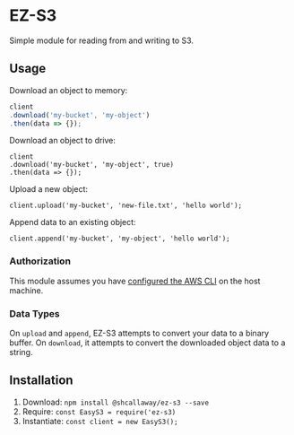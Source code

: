 # EZ-S3

Simple module for reading from and writing to S3.

## Usage

Download an object to memory:

```javascript
client
.download('my-bucket', 'my-object')
.then(data => {});
```

Download an object to drive:

```
client
.download('my-bucket', 'my-object', true)
.then(data => {});
```

Upload a new object:

```
client.upload('my-bucket', 'new-file.txt', 'hello world');
```

Append data to an existing object:

```
client.append('my-bucket', 'my-object', 'hello world');
```

### Authorization

This module assumes you have [configured the AWS CLI](http://docs.aws.amazon.com/cli/latest/userguide/cli-chap-getting-started.html) on the host machine.

### Data Types

On `upload` and `append`, EZ-S3 attempts to convert your data to a binary buffer. On `download`, it attempts to convert the downloaded object data to a string.

## Installation

1. Download: `npm install @shcallaway/ez-s3 --save`
2. Require: `const EasyS3 = require('ez-s3)`
3. Instantiate: `const client = new EasyS3();`
